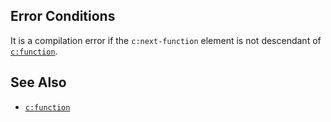 ## Error Conditions

It is a compilation error if the `c:next-function` element is not descendant of [`c:function`](function.html).

## See Also

- [`c:function`](function.html)
